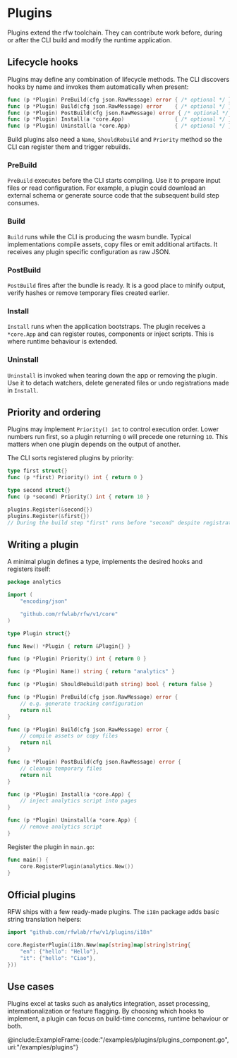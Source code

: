 # Plugins

Plugins extend the rfw toolchain. They can contribute work before, during or after the CLI build and modify the runtime application.

## Lifecycle hooks

Plugins may define any combination of lifecycle methods. The CLI discovers
hooks by name and invokes them automatically when present:

```go
func (p *Plugin) PreBuild(cfg json.RawMessage) error { /* optional */ }
func (p *Plugin) Build(cfg json.RawMessage) error    { /* optional */ }
func (p *Plugin) PostBuild(cfg json.RawMessage) error { /* optional */ }
func (p *Plugin) Install(a *core.App)                { /* optional */ }
func (p *Plugin) Uninstall(a *core.App)              { /* optional */ }
```

Build plugins also need a `Name`, `ShouldRebuild` and `Priority` method so the
CLI can register them and trigger rebuilds.

### PreBuild
`PreBuild` executes before the CLI starts compiling. Use it to prepare input files or read configuration. For example, a plugin could download an external schema or generate source code that the subsequent build step consumes.

### Build
`Build` runs while the CLI is producing the wasm bundle. Typical implementations compile assets, copy files or emit additional artifacts. It receives any plugin specific configuration as raw JSON.

### PostBuild
`PostBuild` fires after the bundle is ready. It is a good place to minify output, verify hashes or remove temporary files created earlier.

### Install
`Install` runs when the application bootstraps. The plugin receives a `*core.App` and can register routes, components or inject scripts. This is where runtime behaviour is extended.

### Uninstall
`Uninstall` is invoked when tearing down the app or removing the plugin. Use it to detach watchers, delete generated files or undo registrations made in `Install`.

## Priority and ordering
Plugins may implement `Priority() int` to control execution order. Lower numbers run first, so a plugin returning `0` will precede one returning `10`. This matters when one plugin depends on the output of another.

The CLI sorts registered plugins by priority:

```go
type first struct{}
func (p *first) Priority() int { return 0 }

type second struct{}
func (p *second) Priority() int { return 10 }

plugins.Register(&second{})
plugins.Register(&first{})
// During the build step "first" runs before "second" despite registration order.
```

## Writing a plugin
A minimal plugin defines a type, implements the desired hooks and registers itself:
```go
package analytics

import (
    "encoding/json"

    "github.com/rfwlab/rfw/v1/core"
)

type Plugin struct{}

func New() *Plugin { return &Plugin{} }

func (p *Plugin) Priority() int { return 0 }

func (p *Plugin) Name() string { return "analytics" }

func (p *Plugin) ShouldRebuild(path string) bool { return false }

func (p *Plugin) PreBuild(cfg json.RawMessage) error {
    // e.g. generate tracking configuration
    return nil
}

func (p *Plugin) Build(cfg json.RawMessage) error {
    // compile assets or copy files
    return nil
}

func (p *Plugin) PostBuild(cfg json.RawMessage) error {
    // cleanup temporary files
    return nil
}

func (p *Plugin) Install(a *core.App) {
    // inject analytics script into pages
}

func (p *Plugin) Uninstall(a *core.App) {
    // remove analytics script
}
```

Register the plugin in `main.go`:

```go
func main() {
    core.RegisterPlugin(analytics.New())
}
```

## Official plugins

RFW ships with a few ready-made plugins. The `i18n` package adds
basic string translation helpers:

```go
import "github.com/rfwlab/rfw/v1/plugins/i18n"

core.RegisterPlugin(i18n.New(map[string]map[string]string{
    "en": {"hello": "Hello"},
    "it": {"hello": "Ciao"},
}))
```

## Use cases
Plugins excel at tasks such as analytics integration, asset processing, internationalization or feature flagging. By choosing which hooks to implement, a plugin can focus on build-time concerns, runtime behaviour or both.

@include:ExampleFrame:{code:"/examples/plugins/plugins_component.go", uri:"/examples/plugins"}
